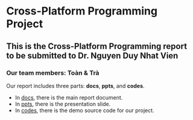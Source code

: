 # Cross-Platform Programming Project

## This is the Cross-Platform Programming report to be submitted to Dr. Nguyen Duy Nhat Vien

### Our team members: Toàn & Trà

Our report includes three parts: **docs**, **ppts**, and **codes**.

- In [docs](https://github.com/thanhtra3105/USV_Cross_Platform_Report/tree/main/docs), there is the main report document.  
- In [ppts](https://github.com/thanhtra3105/USV_Cross_Platform_Report/tree/main/ppts), there is the presentation slide.  
- In [codes](https://github.com/thanhtra3105/USV_Cross_Platform_Report/tree/main/codes), there is the demo source code for our project.
